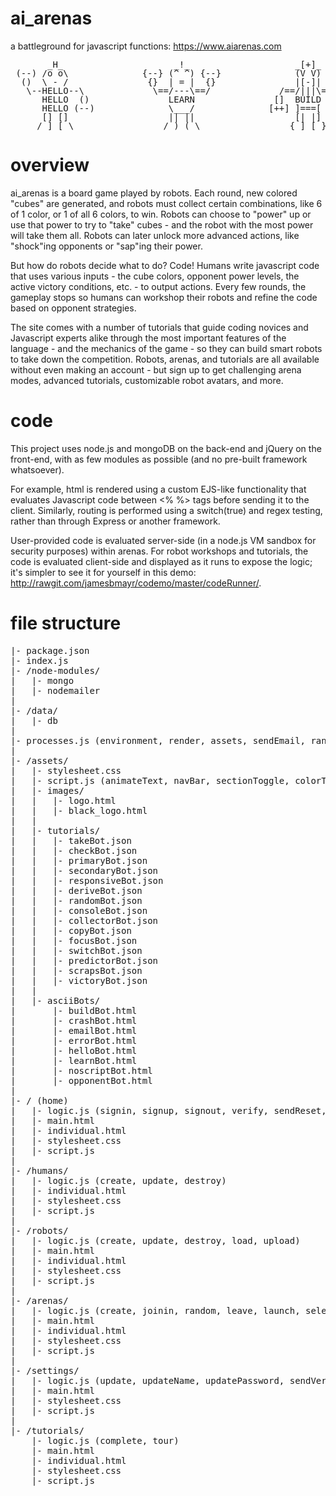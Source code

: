 # ai_arenas
a battleground for javascript functions: https://www.aiarenas.com
<pre style='line-height: 1;'>
       _H_                     _!_                    _[+]_                    !!!      
 (--) /o o\              {--} (^ ^) {--}              (V V)              {!!} !x x!     
  ()  \ - /               {}  | = |  {}               |[-]|               ~~  ! O !     
   \--HELLO--\             \==/---\==/             /==/|||\==\             \~~CRASH~~\  
      HELLO  ()               LEARN               []  BUILD  []               CRASH  ~~ 
      HELLO (--)              \___/              [++] ]===[ [++]              CRASH {!!}
      [] []                   || ||                   [| |]                   !   !     
     /_] [_\                 /_) (_\                 {_] [_}                 [!] [!]    
</pre>

# overview
ai_arenas is a board game played by robots.
Each round, new colored "cubes" are generated, and robots must collect certain combinations, like 6 of 1 color, or 1 of all 6 colors, to win.
Robots can choose to "power" up or use that power to try to "take" cubes - and the robot with the most power will take them all. Robots can later unlock more advanced actions, like "shock"ing opponents or "sap"ing their power.

But how do robots decide what to do? Code!
Humans write javascript code that uses various inputs - the cube colors, opponent power levels, the active victory conditions, etc. - to output actions.
Every few rounds, the gameplay stops so humans can workshop their robots and refine the code based on opponent strategies.

The site comes with a number of tutorials that guide coding novices and Javascript experts alike through the most important features of the language - and the mechanics of the game - so they can build smart robots to take down the competition.
Robots, arenas, and tutorials are all available without even making an account - but sign up to get challenging arena modes, advanced tutorials, customizable robot avatars, and more.

# code
This project uses node.js and mongoDB on the back-end and jQuery on the front-end, with as few modules as possible (and no pre-built framework whatsoever).

For example, html is rendered using a custom EJS-like functionality that evaluates Javascript code between <% %> tags before sending it to the client. Similarly, routing is performed using a switch(true) and regex testing, rather than through Express or another framework.

User-provided code is evaluated server-side (in a node.js VM sandbox for security purposes) within arenas. For robot workshops and tutorials, the code is evaluated client-side and displayed as it runs to expose the logic; it's simpler to see it for yourself in this demo: http://rawgit.com/jamesbmayr/codemo/master/codeRunner/.

# file structure
<pre>
|- package.json
|- index.js
|- /node-modules/
|   |- mongo
|   |- nodemailer
|
|- /data/
|   |- db
|
|- processes.js (environment, render, assets, sendEmail, random, hash, isEmail, isNumLet, isReserved, colors, fonts, navbar, ascii_robot, ascii_character, session, store, retrieve, tour)
|
|- /assets/
|   |- stylesheet.css
|   |- script.js (animateText, navBar, sectionToggle, colorText, resizeTop, animateRobot, tour, splashScreen, eval_code)
|   |- images/
|   |   |- logo.html
|   |   |- black_logo.html
|   |   
|   |- tutorials/
|   |   |- takeBot.json
|   |   |- checkBot.json
|   |   |- primaryBot.json
|   |   |- secondaryBot.json
|   |   |- responsiveBot.json
|   |   |- deriveBot.json
|   |   |- randomBot.json
|   |   |- consoleBot.json
|   |   |- collectorBot.json
|   |   |- copyBot.json
|   |   |- focusBot.json
|   |   |- switchBot.json
|   |   |- predictorBot.json
|   |   |- scrapsBot.json
|   |   |- victoryBot.json
|   |
|   |- asciiBots/
|       |- buildBot.html
|       |- crashBot.html
|       |- emailBot.html
|       |- errorBot.html
|       |- helloBot.html
|       |- learnBot.html
|       |- noscriptBot.html
|       |- opponentBot.html
|
|- / (home)
|   |- logic.js (signin, signup, signout, verify, sendReset, verifyReset)
|   |- main.html
|   |- individual.html
|   |- stylesheet.css
|   |- script.js
|
|- /humans/
|   |- logic.js (create, update, destroy)
|   |- individual.html
|   |- stylesheet.css
|   |- script.js
|
|- /robots/
|   |- logic.js (create, update, destroy, load, upload)
|   |- main.html
|   |- individual.html
|   |- stylesheet.css
|   |- script.js
|
|- /arenas/
|   |- logic.js (create, joinin, random, leave, launch, selectRobot, adjustRobot, read, update, destroy)
|   |- main.html
|   |- individual.html
|   |- stylesheet.css
|   |- script.js
|
|- /settings/
|   |- logic.js (update, updateName, updatePassword, sendVerification, destroy)
|   |- main.html
|   |- stylesheet.css
|   |- script.js
|
|- /tutorials/
    |- logic.js (complete, tour)
    |- main.html
    |- individual.html
    |- stylesheet.css
    |- script.js
</pre>
